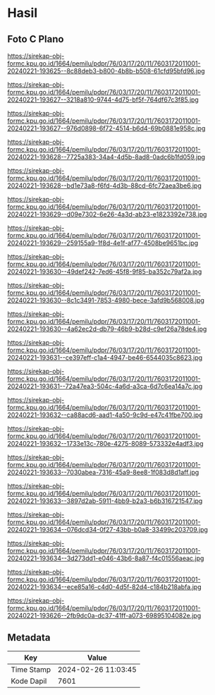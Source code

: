 # Hasil

## Foto C Plano

https://sirekap-obj-formc.kpu.go.id/1664/pemilu/pdpr/76/03/17/20/11/7603172011001-20240221-193625--8c88deb3-b800-4b8b-b508-61cfd95bfd96.jpg

https://sirekap-obj-formc.kpu.go.id/1664/pemilu/pdpr/76/03/17/20/11/7603172011001-20240221-193627--3218a810-9744-4d75-bf5f-764df67c3f85.jpg

https://sirekap-obj-formc.kpu.go.id/1664/pemilu/pdpr/76/03/17/20/11/7603172011001-20240221-193627--976d0898-6f72-4514-b6d4-69b0881e958c.jpg

https://sirekap-obj-formc.kpu.go.id/1664/pemilu/pdpr/76/03/17/20/11/7603172011001-20240221-193628--7725a383-34a4-4d5b-8ad8-0adc6b1fd059.jpg

https://sirekap-obj-formc.kpu.go.id/1664/pemilu/pdpr/76/03/17/20/11/7603172011001-20240221-193628--bd1e73a8-f6fd-4d3b-88cd-6fc72aea3be6.jpg

https://sirekap-obj-formc.kpu.go.id/1664/pemilu/pdpr/76/03/17/20/11/7603172011001-20240221-193629--d09e7302-6e26-4a3d-ab23-e1823392e738.jpg

https://sirekap-obj-formc.kpu.go.id/1664/pemilu/pdpr/76/03/17/20/11/7603172011001-20240221-193629--259155a9-1f8d-4e1f-af77-4508be9651bc.jpg

https://sirekap-obj-formc.kpu.go.id/1664/pemilu/pdpr/76/03/17/20/11/7603172011001-20240221-193630--49def242-7ed6-45f8-9f85-ba352c79af2a.jpg

https://sirekap-obj-formc.kpu.go.id/1664/pemilu/pdpr/76/03/17/20/11/7603172011001-20240221-193630--8c1c3491-7853-4980-bece-3afd9b568008.jpg

https://sirekap-obj-formc.kpu.go.id/1664/pemilu/pdpr/76/03/17/20/11/7603172011001-20240221-193630--4a62ec2d-db79-46b9-b28d-c9ef26a78de4.jpg

https://sirekap-obj-formc.kpu.go.id/1664/pemilu/pdpr/76/03/17/20/11/7603172011001-20240221-193631--ce397eff-c1a4-4947-be46-6544035c8623.jpg

https://sirekap-obj-formc.kpu.go.id/1664/pemilu/pdpr/76/03/17/20/11/7603172011001-20240221-193631--72a47ea3-504c-4a6d-a3ca-6d7c6ea14a7c.jpg

https://sirekap-obj-formc.kpu.go.id/1664/pemilu/pdpr/76/03/17/20/11/7603172011001-20240221-193632--ca88acd6-aad1-4a50-9c9d-e47c41fbe700.jpg

https://sirekap-obj-formc.kpu.go.id/1664/pemilu/pdpr/76/03/17/20/11/7603172011001-20240221-193632--1733e13c-780e-4275-8089-573332e4adf3.jpg

https://sirekap-obj-formc.kpu.go.id/1664/pemilu/pdpr/76/03/17/20/11/7603172011001-20240221-193633--7030abea-7316-45a9-8ee8-1f083d8d1aff.jpg

https://sirekap-obj-formc.kpu.go.id/1664/pemilu/pdpr/76/03/17/20/11/7603172011001-20240221-193633--3897d2ab-5911-4bb9-b2a3-b6b316721547.jpg

https://sirekap-obj-formc.kpu.go.id/1664/pemilu/pdpr/76/03/17/20/11/7603172011001-20240221-193634--076dcd34-0f27-43bb-b0a8-33499c203709.jpg

https://sirekap-obj-formc.kpu.go.id/1664/pemilu/pdpr/76/03/17/20/11/7603172011001-20240221-193634--3d273dd1-e046-43b6-8a87-f4c01556aeac.jpg

https://sirekap-obj-formc.kpu.go.id/1664/pemilu/pdpr/76/03/17/20/11/7603172011001-20240221-193634--ece85a16-c4d0-4d5f-82d4-c184b218abfa.jpg

https://sirekap-obj-formc.kpu.go.id/1664/pemilu/pdpr/76/03/17/20/11/7603172011001-20240221-193626--2fb9dc0a-dc37-41ff-a073-69895104082e.jpg


## Metadata

| Key        | Value               |
| ---------- | ------------------- |
| Time Stamp | 2024-02-26 11:03:45 |
| Kode Dapil | 7601                |




